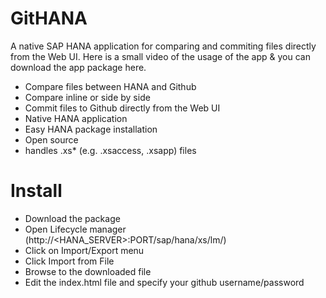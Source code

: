 GitHANA
=======

A native SAP HANA application for comparing and commiting files directly from the Web UI. Here is a small video of the usage of the app & you can download the app package here.

- Compare files between HANA and Github
- Compare inline or side by side
- Commit files to Github directly from the Web UI
- Native HANA application
- Easy HANA package installation
- Open source
- handles .xs* (e.g. .xsaccess, .xsapp) files


Install
=======

- Download the package
- Open Lifecycle manager (http://<HANA_SERVER>:PORT/sap/hana/xs/lm/)
- Click on Import/Export menu
- Click Import from File
- Browse to the downloaded file
- Edit the index.html file and specify your github username/password